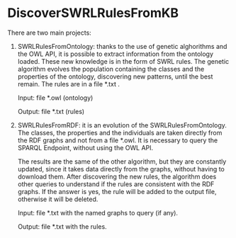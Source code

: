 # DiscoverSWRLRulesFromKB
There are two main projects:
1) SWRLRulesFromOntology: thanks to the use of genetic alghorithms and the OWL API, it is possible to extract information from the ontology loaded.
These new knowledge is in the form of SWRL rules. 
The genetic algorithm evolves the population containing the classes and the properties of the ontology, discovering new patterns, until the best remain.
The rules are in a file *.txt .

   Input: file *.owl (ontology)

   Output: file *.txt (rules)
   
2) SWRLRulesFromRDF: it is an evolution of the SWRLRulesFromOntology. 
   The classes, the properties and the individuals are taken directly from the RDF graphs and not from a file *.owl.
   It is necessary to query the SPARQL Endpoint, without using the OWL API. 
   
   The results are the same of the other algorithm, but they are constantly updated, since it takes data directly from the graphs, without having to download them.
   After discovering the new rules, the algorithm does other queries to understand if the rules are consistent with the RDF graphs.
   If the answer is yes, the rule will be added to the output file, otherwise it will be deleted.
   
   Input: file *.txt with the named graphs to query (if any).
   
   Output: file *.txt with the rules.
